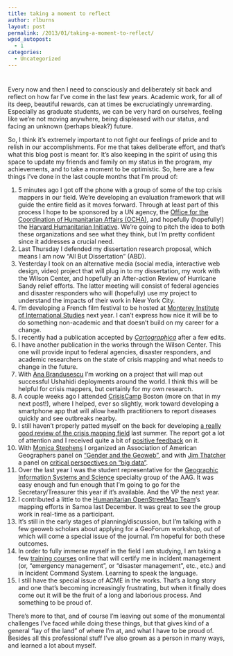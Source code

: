 ```yaml
---
title: taking a moment to reflect
author: rlburns
layout: post
permalink: /2013/01/taking-a-moment-to-reflect/
wpsd_autopost:
  - 1
categories:
  - Uncategorized
---
```

# 

Every now and then I need to consciously and deliberately sit back and reflect on how far I’ve come in the last few years. Academic work, for all of its deep, beautiful rewards, can at times be excruciatingly unrewarding. Especially as graduate students, we can be very hard on ourselves, feeling like we’re not moving anywhere, being displeased with our status, and facing an unknown (perhaps bleak?) future.

So, I think it’s extremely important to not fight our feelings of pride and to relish in our accomplishments. For me that takes deliberate effort, and that’s what this blog post is meant for. It’s also keeping in the spirit of using this space to update my friends and family on my status in the program, my achievements, and to take a moment to be optimistic. So, here are a few things I’ve done in the last couple months that I’m proud of:

1.  5 minutes ago I got off the phone with a group of some of the top crisis mappers in our field. We’re developing an evaluation framework that will guide the entire field as it moves forward. Through at least part of this process I hope to be sponsored by a UN agency, the [Office for the Coordination of Humanitarian Affairs (OCHA)][1], and hopefully (hopefully!) the [Harvard Humanitarian Initiative][2]. We’re going to pitch the idea to both these organizations and see what they think, but I’m pretty confident since it addresses a crucial need.
2.  Last Thursday I defended my dissertation research proposal, which means I am now “All But Dissertation” (ABD).
3.  Yesterday I took on an alternative media (social media, interactive web design, video) project that will plug in to my dissertation, my work with the Wilson Center, and hopefully an After-action Review of Hurricane Sandy relief efforts. The latter meeting will consist of federal agencies and disaster responders who will (hopefully) use my project to understand the impacts of their work in New York City.
4.  I’m developing a French film festival to be hosted at [Monterey Institute of International Studies][3] next year. I can’t express how nice it will be to do something non-academic and that doesn’t build on my career for a change.
5.  I recently had a publication accepted by [*Cartographica*][4] after a few edits.
6.  I have another publication in the works through the Wilson Center. This one will provide input to federal agencies, disaster responders, and academic researchers on the state of crisis mapping and what needs to change in the future.
7.  With [Ana Brandusescu][5] I’m working on a project that will map out successful Ushahidi deployments around the world. I think this will be helpful for crisis mappers, but certainly for my own research.
8.  A couple weeks ago I attended [CrisisCamp][6] Boston (more on that in my next post!), where I helped, ever so slightly, work toward developing a smartphone app that will allow health practitioners to report diseases quickly and see outbreaks nearby.
9.  I still haven’t properly patted myself on the back for developing [a really good review of the crisis mapping field][7] last summer. The report got a lot of attention and I received quite a bit of [positive feedback][8] on it.
10. With [Monica Stephens][9] I organized an Association of American Geographers panel on [“Gender and the Geoweb”][10], and with [Jim Thatcher][11] a panel on [critical perspectives on “big data”][12].
11. Over the last year I was the student representative for the [Geographic Information Systems and Science][13] specialty group of the AAG. It was easy enough and fun enough that I’m going to go for the Secretary/Treasurer this year if it’s available. And the VP the next year.
12. I contributed a little to the [Humanitarian OpenStreetMap Team][14]‘s mapping efforts in Samoa last December. It was great to see the group work in real-time as a participant.
13. It’s still in the early stages of planning/discussion, but I’m talking with a few geoweb scholars about applying for a GeoForum workshop, out of which will come a special issue of the journal. I’m hopeful for both these outcomes.
14. In order to fully immerse myself in the field I am studying, I am taking a few [training courses][15] online that will certify me in incident management (or, “emergency management”, or “disaster management”, etc., etc.) and in Incident Command System. Learning to speak the language.
15. I still have the special issue of ACME in the works. That’s a long story and one that’s becoming increasingly frustrating, but when it finally does come out it will be the fruit of a long and laborious process. And something to be proud of.

 [1]: www.unocha.org
 [2]: http://www.hhi.harvard.edu/
 [3]: http://www.miis.edu/
 [4]: http://www.utpjournals.com/Cartographica.html
 [5]: https://twitter.com/anabrandusescu
 [6]: https://twitter.com/CrisisCamp
 [7]: http://wilsoncenter.org/sites/default/files/Workshop_BackgroundReading_0.pdf
 [8]: http://idisaster.wordpress.com/2012/09/11/connecting-grassroots-to-government-a-wilson-center-workshop/
 [9]: https://sites.google.com/a/email.arizona.edu/stephens/
 [10]: http://students.washington.edu/rlburns/2012/12/critical-interventions-into-gender-and-the-geoweb/
 [11]: http://jimthatcher.net/
 [12]: http://students.washington.edu/rlburns/2012/09/whither-small-data-the-limits-of-“big-data”-and-the-value-of-“small-data”-studies/
 [13]: http://geography.sdsu.edu/aaggis/
 [14]: http://hot.openstreetmap.org/
 [15]: http://training.fema.gov/IS/NIMS.asp

There’s more to that, and of course I’m leaving out some of the monumental challenges I’ve faced while doing these things, but that gives kind of a general “lay of the land” of where I’m at, and what I have to be proud of. Besides all this professional stuff I’ve also grown as a person in many ways, and learned a lot about myself.